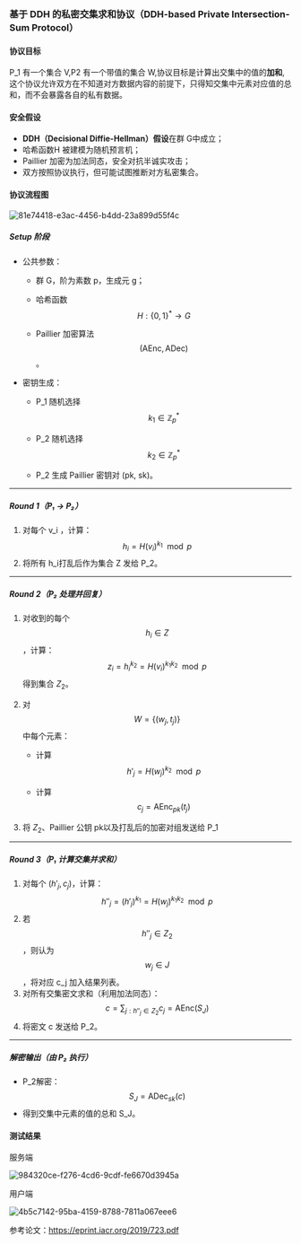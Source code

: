 ###  **基于 DDH 的私密交集求和协议（DDH-based Private Intersection-Sum Protocol）**

#### 协议目标

P_1 有一个集合 V,P2 有一个带值的集合 W,协议目标是计算出交集中的值的**加和**,这个协议允许双方在不知道对方数据内容的前提下，只得知交集中元素对应值的总和，而不会暴露各自的私有数据。

####  安全假设

- **DDH（Decisional Diffie-Hellman）假设**在群 G中成立；
- 哈希函数H 被建模为随机预言机；
- Paillier 加密为加法同态，安全对抗半诚实攻击；
- 双方按照协议执行，但可能试图推断对方私密集合。

#### 协议流程图

![81e74418-e3ac-4456-b4dd-23a899d55f4c](E:\Desktop\wangan\2025\project6\readme.assets\81e74418-e3ac-4456-b4dd-23a899d55f4c.png)

##### Setup 阶段

- 公共参数：
  - 群 G，阶为素数 p，生成元 g；
  - 哈希函数 
    $$
    H : \{0,1\}^* \rightarrow G
    $$
    
  - Paillier 加密算法
    $$
    (\text{AEnc}, \text{ADec})
    $$
    。
- 密钥生成：
  - P_1 随机选择 
    $$
    k_1 \in \mathbb{Z}_p^*
    $$
    
  - P_2 随机选择
    $$
    k_2 \in \mathbb{Z}_p^*
    $$
    
  - P_2 生成 Paillier 密钥对 (pk, sk)。

---

##### Round 1（P₁ → P₂）

1. 对每个 v_i ，计算：
   $$
   h_i = H(v_i)^{k_1} \mod p
   $$
2. 将所有 h_i打乱后作为集合 Z 发给 P_2。

---

##### Round 2（P₂ 处理并回复）

1. 对收到的每个
   $$
   h_i \in Z
   $$
   ，计算：
   $$
   z_i = h_i^{k_2} = H(v_i)^{k_1k_2} \mod p
   $$
   得到集合 $Z_2$。
2. 对 
   $$
   W = \{(w_j, t_j)\}
   $$
   中每个元素：
   - 计算
     $$
     h'_j = H(w_j)^{k_2} \mod p
     $$
     
   - 计算 
     $$
     c_j = \text{AEnc}_{pk}(t_j)
     $$
     
3. 将 $Z_2$、Paillier 公钥 pk以及打乱后的加密对组发送给 P_1

---

##### Round 3（P₁ 计算交集并求和）

1. 对每个 $(h'_j, c_j)$，计算：
   $$
   h''_j = (h'_j)^{k_1} = H(w_j)^{k_1k_2} \mod p
   $$
2. 若
   $$
   h''_j \in Z_2
   $$
   ，则认为
   $$
   w_j \in J
   $$
   ，将对应 c_j 加入结果列表。
3. 对所有交集密文求和（利用加法同态）：
   $$
   c = \sum_{j : h''_j \in Z_2} c_j = \text{AEnc}(S_J)
   $$
4. 将密文 c 发送给 P_2。

---

##### 解密输出（由 P₂ 执行）

- P_2解密：
  $$
  S_J = \text{ADec}_{sk}(c)
  $$
- 得到交集中元素的值的总和 S_J。

#### 测试结果

服务端

![984320ce-f276-4cd6-9cdf-fe6670d3945a](E:\Desktop\wangan\2025\project6\readme.assets\984320ce-f276-4cd6-9cdf-fe6670d3945a.png)

用户端

![4b5c7142-95ba-4159-8788-7811a067eee6](E:\Desktop\wangan\2025\project6\readme.assets\4b5c7142-95ba-4159-8788-7811a067eee6.png)

参考论文：https://eprint.iacr.org/2019/723.pdf